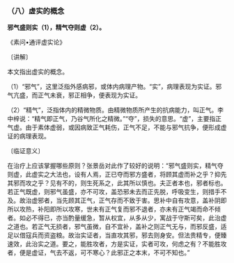 ### （八）虚实的概念

**邪气盛则实（1），精气夺则虚（2）。**

《素问•通评虚实论》

〔讲解〕

本文指出虚实的概念。

（1）“邪气”，这里泛指外感病邪，或体内病理产物。“实”，病理表现为实证。邪气亢盛，而正气未衰，邪正相争，便表现为实证。

（2）“精气”，泛指体内的精微物质。由精微物质所产生的抗病能力，叫正气。李中梓说：“精气即正气，乃谷气所化之精微。”“夺”，损失的意思。“虚”，主要指正气虚。由于素体虚弱，或因病致正气耗伤，正气不足，不能与邪气抗争，便形成虚证的病理表现。

〔临证意义〕

在治疗上应该掌握哪些原则？张景岳对此作了较好的说明：“邪气盛则实，精气夺则虚，此虚实之大法也，设有人焉，正已夺而邪方盛者，将顾其虚而补之乎？抑先其邪而攻之乎？见有不的，则生死系之，此其所以慎也。夫正者本也，邪者标也。若正气既虚，则邪气虽盛，亦不可攻，盖恐邪未去而正先脱，呼吸变生，则措手不及。故治虚邪者，当先顾其正气，正气存而不致于害。思补中自有攻意，盖补阴即所以攻热，补阳即所以攻寒，世未有正气复而邪不退者，亦未有正气竭而命不倾者。如必不得已，亦当酌量缓急，暂从权宜，从多从少，寓战于守斯可矣，此治虚之道也。若正气无损者，邪气虽微，自不宜补，盖补之则正气无与，而邪反盛，适足以借寇兵而资盗粮。故治实证者，当直攻其邪，邪去则身安。但法贵精专，便臻速效，此治实之道。要之，能胜攻者，方是实证，实者可攻，何虑之有？不能胜攻者，便是虚证，气去不返，可不寒心？此邪正之本末，不可不知也。”
